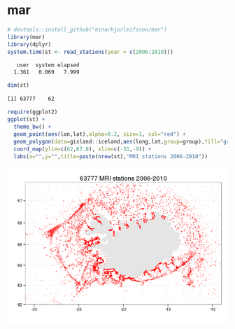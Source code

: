 # mar


```r
# devtools::install_github("einarhjorleifsson/mar")
library(mar)
library(dplyr)
system.time(st <- read_stations(year = c(2006:2010)))
```

```
   user  system elapsed 
  1.361   0.069   7.999 
```

```r
dim(st)
```

```
[1] 63777    62
```

```r
require(ggplot2)
ggplot(st) +
  theme_bw() +
  geom_point(aes(lon,lat),alpha=0.2, size=1, col="red") +
  geom_polygon(data=gisland::iceland,aes(long,lat,group=group),fill="grey90") +
  coord_map(ylim=c(62,67.8), xlim=c(-31,-9)) +
  labs(x="",y="",title=paste(nrow(st),"MRI stations 2006-2010"))
```

![](README_files/figure-html/unnamed-chunk-1-1.png) 

